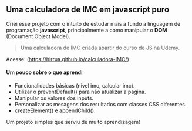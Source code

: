 ## Uma calculadora de IMC em javascript puro

Criei esse projeto com o intuito de estudar mais a fundo a linguagem de programação **javascript**, principalmente a como manipular o **DOM** (Document Object Model).

> Uma calculadora de IMC criada apartir do curso de JS na Udemy.

Acesse: (https://hirrua.github.io/calculadora-IMC/)

#### Um pouco sobre o que aprendi

- Funcionalidades básicas (nivel imc, calcular imc).
- Utilizar o preventDefault() para não atualizar a página.
- Manipular os valores dos inputs.
- Personalizar as mesagens dos resultados com classes CSS diferentes.
- createElement() e appendChild().

Um projeto simples que serviu de muito aprendizagem!
